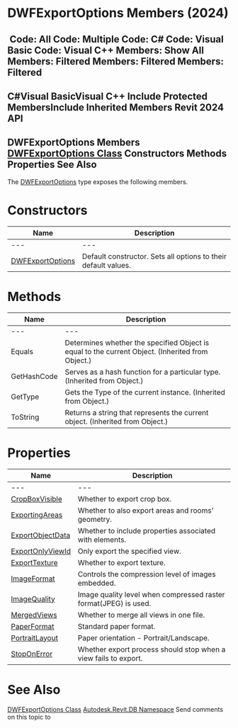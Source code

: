 # DWFExportOptions Members (2024)

﻿
 Code: All Code: Multiple Code: C# Code: Visual Basic Code: Visual C++  Members: Show All Members: Filtered Members: Filtered Members: Filtered   
---  
C#Visual BasicVisual C++
Include Protected MembersInclude Inherited Members
Revit 2024 API  
---  
DWFExportOptions Members  
[DWFExportOptions Class](e83b223d-b846-027e-8859-7ea5b89ea685.md "DWFExportOptions Class") Constructors Methods Properties See Also  
---  
The [DWFExportOptions](e83b223d-b846-027e-8859-7ea5b89ea685.md "DWFExportOptions Class") type exposes the following members.
# Constructors
| Name | Description |
| --- | --- |
| --- | --- | --- |
| [DWFExportOptions](5354da36-9bc9-6fd0-17a4-4b777f7f2381.md "DWFExportOptions Constructor") | Default constructor. Sets all options to their default values. |

# Methods
| Name | Description |
| --- | --- |
| --- | --- | --- |
| Equals | Determines whether the specified Object is equal to the current Object. (Inherited from Object.) |
| GetHashCode | Serves as a hash function for a particular type.  (Inherited from Object.) |
| GetType | Gets the Type of the current instance. (Inherited from Object.) |
| ToString | Returns a string that represents the current object. (Inherited from Object.) |

# Properties
| Name | Description |
| --- | --- |
| --- | --- | --- |
| [CropBoxVisible](6b16d14b-d67b-b370-b14f-503c45a12977.md "CropBoxVisible Property") | Whether to export crop box. |
| [ExportingAreas](a521a539-c5d5-4923-7d11-da21606022f4.md "ExportingAreas Property") | Whether to also export areas and rooms' geometry. |
| [ExportObjectData](87b03ae6-a808-7180-30e6-b22fac2d5168.md "ExportObjectData Property") | Whether to include properties associated with elements. |
| [ExportOnlyViewId](a682bcfd-47a8-be6c-482f-ec7e5334172a.md "ExportOnlyViewId Property") | Only export the specified view. |
| [ExportTexture](ed6dac16-8a8f-96d8-3336-ec046cdfe14d.md "ExportTexture Property") | Whether to export texture. |
| [ImageFormat](74864de2-e566-0351-471e-09c8343cd906.md "ImageFormat Property") | Controls the compression level of images embedded. |
| [ImageQuality](f9fe693c-2353-25d5-aeae-4d8106e14840.md "ImageQuality Property") | Image quality level when compressed raster format(JPEG) is used. |
| [MergedViews](2f12fd72-3175-10cf-11ae-a1b41fb13f11.md "MergedViews Property") | Whether to merge all views in one file. |
| [PaperFormat](ecace4f5-36d9-51d4-3376-98d405d52a74.md "PaperFormat Property") | Standard paper format. |
| [PortraitLayout](599052ce-527a-7ac6-bff6-ff9327ddfec7.md "PortraitLayout Property") | Paper orientation - Portrait/Landscape. |
| [StopOnError](3b8b0e94-5765-aa0d-0dbe-6612ed9183f1.md "StopOnError Property") | Whether export process should stop when a view fails to export. |

# See Also
[DWFExportOptions Class](e83b223d-b846-027e-8859-7ea5b89ea685.md "DWFExportOptions Class")
[Autodesk.Revit.DB Namespace](87546ba7-461b-c646-cbb1-2cb8f5bff8b2.md "Autodesk.Revit.DB Namespace")
Send comments on this topic to 